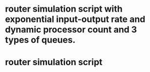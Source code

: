 # router simulation script with exponential input-output rate and dynamic processor count and 3 types of queues.
router simulation script
================================

